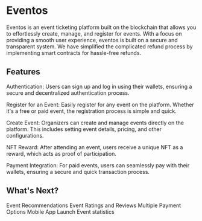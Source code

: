 # Eventos
Eventos is an event ticketing platform built on the blockchain that allows you to effortlessly create, manage, and register for events. With a focus on providing a smooth user experience, eventos is built on a secure and transparent system. We have simplified the complicated refund process by implementing smart contracts for hassle-free refunds.


## Features  

Authentication: Users can sign up and log in using their wallets, ensuring a secure and decentralized authentication process.

Register for an Event: Easily register for any event on the platform. Whether it's a free or paid event, the registration process is simple and quick.

Create Event: Organizers can create and manage events directly on the platform. This includes setting event details, pricing, and other configurations.

NFT Reward: After attending an event, users receive a unique NFT as a reward, which acts as proof of participation.

Payment Integration: For paid events, users can seamlessly pay with their wallets, ensuring a secure and quick transaction process.

## What's Next?
Event Recommendations
Event Ratings and Reviews
Multiple Payment Options
Mobile App Launch
Event statistics
